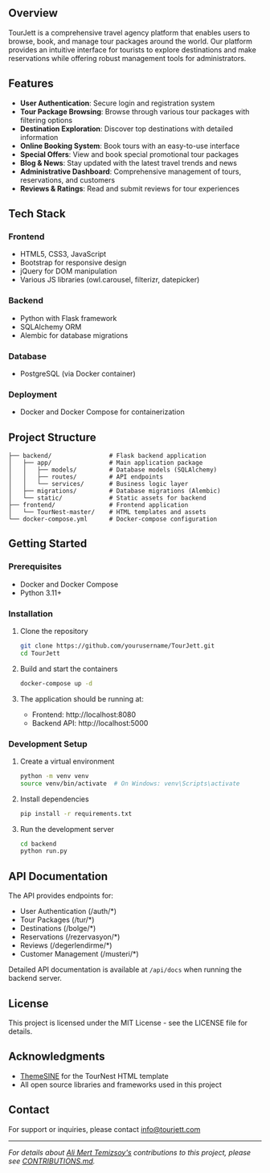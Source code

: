 ## Overview

TourJett is a comprehensive travel agency platform that enables users to browse, book, and manage tour packages around the world. Our platform provides an intuitive interface for tourists to explore destinations and make reservations while offering robust management tools for administrators.

## Features

- **User Authentication**: Secure login and registration system
- **Tour Package Browsing**: Browse through various tour packages with filtering options
- **Destination Exploration**: Discover top destinations with detailed information
- **Online Booking System**: Book tours with an easy-to-use interface
- **Special Offers**: View and book special promotional tour packages
- **Blog & News**: Stay updated with the latest travel trends and news
- **Administrative Dashboard**: Comprehensive management of tours, reservations, and customers
- **Reviews & Ratings**: Read and submit reviews for tour experiences

## Tech Stack

### Frontend
- HTML5, CSS3, JavaScript
- Bootstrap for responsive design
- jQuery for DOM manipulation
- Various JS libraries (owl.carousel, filterizr, datepicker)

### Backend
- Python with Flask framework
- SQLAlchemy ORM
- Alembic for database migrations

### Database
- PostgreSQL (via Docker container)

### Deployment
- Docker and Docker Compose for containerization

## Project Structure

```
├── backend/                # Flask backend application
│   ├── app/                # Main application package
│   │   ├── models/         # Database models (SQLAlchemy)
│   │   ├── routes/         # API endpoints
│   │   └── services/       # Business logic layer
│   ├── migrations/         # Database migrations (Alembic)
│   └── static/             # Static assets for backend
├── frontend/               # Frontend application
│   └── TourNest-master/    # HTML templates and assets
└── docker-compose.yml      # Docker-compose configuration
```

## Getting Started

### Prerequisites
- Docker and Docker Compose
- Python 3.11+

### Installation

1. Clone the repository
   ```bash
   git clone https://github.com/yourusername/TourJett.git
   cd TourJett
   ```

2. Build and start the containers
   ```bash
   docker-compose up -d
   ```

3. The application should be running at:
   - Frontend: http://localhost:8080
   - Backend API: http://localhost:5000

### Development Setup

1. Create a virtual environment
   ```bash
   python -m venv venv
   source venv/bin/activate  # On Windows: venv\Scripts\activate
   ```

2. Install dependencies
   ```bash
   pip install -r requirements.txt
   ```

3. Run the development server
   ```bash
   cd backend
   python run.py
   ```

## API Documentation

The API provides endpoints for:
- User Authentication (/auth/*)
- Tour Packages (/tur/*)
- Destinations (/bolge/*)
- Reservations (/rezervasyon/*)
- Reviews (/degerlendirme/*)
- Customer Management (/musteri/*)

Detailed API documentation is available at `/api/docs` when running the backend server.

## License

This project is licensed under the MIT License - see the LICENSE file for details.

## Acknowledgments

- [ThemeSINE](https://www.themesine.com) for the TourNest HTML template
- All open source libraries and frameworks used in this project

## Contact

For support or inquiries, please contact info@tourjett.com

---
*For details about [Ali Mert Temizsoy's](https://github.com/AliMertTemizsoy) contributions to this project, please see [CONTRIBUTIONS.md](CONTRIBUTIONS.md).*

